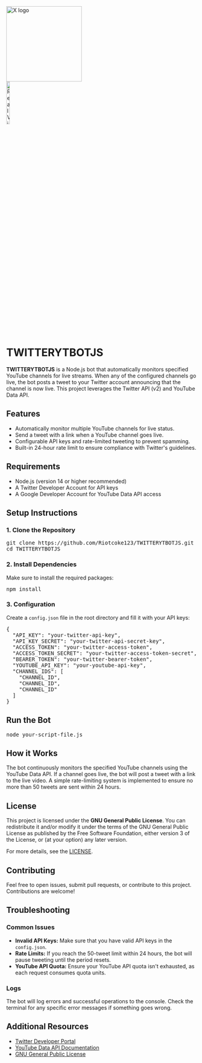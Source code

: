 <!DOCTYPE html>
<html lang="en">
<head>
    <meta charset="UTF-8">
    <meta name="viewport" content="width=device-width, initial-scale=1.0">
</head>
<body>
    <img src="https://github.com/user-attachments/assets/26d061f4-daf3-40a7-b014-633cea139d06" alt="X logo" width="200" height="200" /> <br>
            <img src="https://github.com/user-attachments/assets/99f3051c-76e7-48d5-b921-6a3846358ece" alt="RealView Audit Tool Overview" style="width:17%;max-width:50px;">
    <h1>TWITTERYTBOTJS</h1>
    <p><strong>TWITTERYTBOTJS</strong> is a Node.js bot that automatically monitors specified YouTube channels for live streams. When any of the configured channels go live, the bot posts a tweet to your Twitter account announcing that the channel is now live. This project leverages the Twitter API (v2) and YouTube Data API.</p>
    <h2>Features</h2>
    <ul>
        <li>Automatically monitor multiple YouTube channels for live status.</li>
        <li>Send a tweet with a link when a YouTube channel goes live.</li>
        <li>Configurable API keys and rate-limited tweeting to prevent spamming.</li>
        <li>Built-in 24-hour rate limit to ensure compliance with Twitter's guidelines.</li>
    </ul>
    <h2>Requirements</h2>
    <ul>
        <li>Node.js (version 14 or higher recommended)</li>
        <li>A Twitter Developer Account for API keys</li>
        <li>A Google Developer Account for YouTube Data API access</li>
    </ul>
    <h2>Setup Instructions</h2>
    <h3>1. Clone the Repository</h3>
    <pre>git clone https://github.com/Riotcoke123/TWITTERYTBOTJS.git
cd TWITTERYTBOTJS</pre>
    <h3>2. Install Dependencies</h3>
    <p>Make sure to install the required packages:</p>
    <pre>npm install</pre>
    <h3>3. Configuration</h3>
    <p>Create a <code>config.json</code> file in the root directory and fill it with your API keys:</p>
    <pre>{
  "API_KEY": "your-twitter-api-key",
  "API_KEY_SECRET": "your-twitter-api-secret-key",
  "ACCESS_TOKEN": "your-twitter-access-token",
  "ACCESS_TOKEN_SECRET": "your-twitter-access-token-secret",
  "BEARER_TOKEN": "your-twitter-bearer-token",
  "YOUTUBE_API_KEY": "your-youtube-api-key",
  "CHANNEL_IDS": [
    "CHANNEL_ID",
    "CHANNEL_ID",
    "CHANNEL_ID"
  ]
}</pre>
    <h2>Run the Bot</h2>
    <pre>node your-script-file.js</pre>
    <h2>How it Works</h2>
    <p>The bot continuously monitors the specified YouTube channels using the YouTube Data API. If a channel goes live, the bot will post a tweet with a link to the live video. A simple rate-limiting system is implemented to ensure no more than 50 tweets are sent within 24 hours.</p>
    <h2>License</h2>
    <p>This project is licensed under the <strong>GNU General Public License</strong>. You can redistribute it and/or modify it under the terms of the GNU General Public License as published by the Free Software Foundation, either version 3 of the License, or (at your option) any later version.</p>
    <p>For more details, see the <a href="https://www.gnu.org/licenses/gpl-3.0.en.html">LICENSE</a>.</p>
    <h2>Contributing</h2>
    <p>Feel free to open issues, submit pull requests, or contribute to this project. Contributions are welcome!</p>
    <h2>Troubleshooting</h2>
    <h3>Common Issues</h3>
    <ul>
        <li><strong>Invalid API Keys:</strong> Make sure that you have valid API keys in the <code>config.json</code>.</li>
        <li><strong>Rate Limits:</strong> If you reach the 50-tweet limit within 24 hours, the bot will pause tweeting until the period resets.</li>
        <li><strong>YouTube API Quota:</strong> Ensure your YouTube API quota isn't exhausted, as each request consumes quota units.</li>
    </ul>
    <h3>Logs</h3>
    <p>The bot will log errors and successful operations to the console. Check the terminal for any specific error messages if something goes wrong.</p>
    <h2>Additional Resources</h2>
    <ul>
        <li><a href="https://developer.twitter.com/">Twitter Developer Portal</a></li>
        <li><a href="https://developers.google.com/youtube/v3">YouTube Data API Documentation</a></li>
        <li><a href="https://www.gnu.org/licenses/gpl-3.0.en.html">GNU General Public License</a></li>
    </ul>
</body>
</html>
